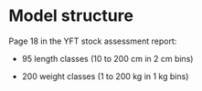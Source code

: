 # Model structure

Page 18 in the YFT stock assessment report:

* 95 length classes (10 to 200 cm in 2 cm bins)

* 200 weight classes (1 to 200 kg in 1 kg bins)
